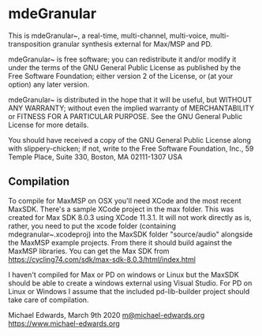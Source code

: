 # mdeGranular

This is mdeGranular~, a real-time, multi-channel, multi-voice,
multi-transposition granular synthesis external for Max/MSP and PD.

mdeGranular~ is free software; you can redistribute it and/or modify it under
the terms of the GNU General Public License as published by the Free Software
Foundation; either version 2 of the License, or (at your option) any later
version.

mdeGranular~ is distributed in the hope that it will be useful, but WITHOUT
ANY WARRANTY; without even the implied warranty of MERCHANTABILITY or FITNESS
FOR A PARTICULAR PURPOSE. See the GNU General Public License for more details.

You should have received a copy of the GNU General Public License along with
slippery-chicken; if not, write to the Free Software Foundation, Inc., 59
                  Temple Place, Suite 330, Boston, MA 02111-1307 USA


## Compilation 

To compile for MaxMSP on OSX you'll need XCode and the most recent MaxSDK.
There's a sample XCode project in the max folder. This was created for Max SDK
8.0.3 using XCode 11.3.1. It will not work directly as is, rather, you need to
put the xcode folder (containing mdegranular~.xcodeproj) into the MaxSDK folder
"source/audio" alongside the MaxMSP example projects. From there it should build
against the MaxMSP libraries. You can get the Max SDK from
https://cycling74.com/sdk/max-sdk-8.0.3/html/index.html 

I haven't compiled for Max or PD on windows or Linux but the MaxSDK should be
able to create a windows external using Visual Studio. For PD on Linux or
Windows I assume that the included pd-lib-builder project should take care of
compilation. 

Michael Edwards, March 9th 2020
m@michael-edwards.org
https://www.michael-edwards.org

